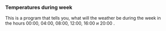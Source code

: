 ﻿### Temperatures during week

This is a program that tells you, what will the weather be during the week in the hours 00:00, 04:00, 08:00, 12:00, 16:00 и 20:00 .
